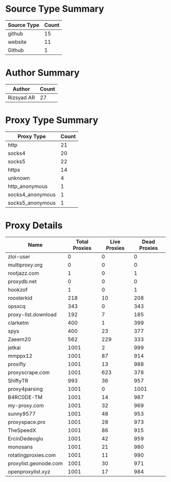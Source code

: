 # Source Type Summary

| Source Type | Count |
|-------------|-------|
| github | 15 |
| website | 11 |
| Github | 1 |


# Author Summary

| Author | Count |
|--------|-------|
| Rizsyad AR | 27 |


# Proxy Type Summary

| Proxy Type | Count |
|------------|-------|
| http | 21 |
| socks4 | 20 |
| socks5 | 22 |
| https | 14 |
| unknown | 4 |
| http_anonymous | 1 |
| socks4_anonymous | 1 |
| socks5_anonymous | 1 |


# Proxy Details

| Name | Total Proxies | Live Proxies | Dead Proxies |
|------|---------------|--------------|---------------|
| zloi-user | 0 | 0 | 0 |
| multiproxy.org | 0 | 0 | 0 |
| rootjazz.com | 1 | 0 | 1 |
| proxydb.net | 0 | 0 | 0 |
| hookzof | 1 | 0 | 1 |
| roosterkid | 218 | 10 | 208 |
| opsxcq | 343 | 0 | 343 |
| proxy-list.download | 192 | 7 | 185 |
| clarketm | 400 | 1 | 399 |
| spys | 400 | 23 | 377 |
| Zaeem20 | 562 | 229 | 333 |
| jetkai | 1001 | 2 | 999 |
| mmppx12 | 1001 | 87 | 914 |
| proxifly | 1001 | 13 | 988 |
| proxyscrape.com | 1001 | 623 | 378 |
| ShiftyTR | 993 | 36 | 957 |
| proxy4parsing | 1001 | 0 | 1001 |
| B4RC0DE-TM | 1001 | 14 | 987 |
| my-proxy.com | 1001 | 32 | 969 |
| sunny9577 | 1001 | 48 | 953 |
| proxyspace.pro | 1001 | 28 | 973 |
| TheSpeedX | 1001 | 86 | 915 |
| ErcinDedeoglu | 1001 | 42 | 959 |
| monosans | 1001 | 21 | 980 |
| rotatingproxies.com | 1001 | 11 | 990 |
| proxylist.geonode.com | 1001 | 30 | 971 |
| openproxylist.xyz | 1001 | 17 | 984 |

